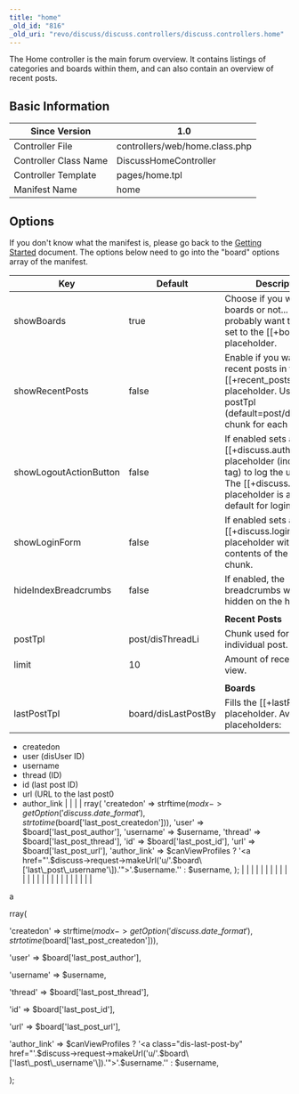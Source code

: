 ```yaml
---
title: "home"
_old_id: "816"
_old_uri: "revo/discuss/discuss.controllers/discuss.controllers.home"
---
```


The Home controller is the main forum overview. It contains listings of categories and boards within them, and can also contain an overview of recent posts.

## Basic Information

| Since Version         | 1.0                            |
| --------------------- | ------------------------------ |
| Controller File       | controllers/web/home.class.php |
| Controller Class Name | DiscussHomeController          |
| Controller Template   | pages/home.tpl                 |
| Manifest Name         | home                           |

## Options

If you don't know what the manifest is, please go back to the [Getting Started](extras/discuss/discuss.getting-started "Discuss.Getting Started") document. The options below need to go into the "board" options array of the manifest.

| Key                    | Default             | Description                                                                                                                                                                   |
| ---------------------- | ------------------- | ----------------------------------------------------------------------------------------------------------------------------------------------------------------------------- |
| showBoards             | true                | Choose if you want to see boards or not... you'll probably want this :) Gets set to the \[\[+boards\]\] placeholder.                                                          |
| showRecentPosts        | false               | Enable if you want to get recent posts in the \[\[+recent\_posts\]\] placeholder. Uses the postTpl (default=post/disThreadLi) chunk for each post.                            |
| showLogoutActionButton | false               | If enabled sets a \[\[+discuss.authLink\]\] placeholder (including <a> tag) to log the user out. The \[\[+discuss.authLink\]\] placeholder is available by default for login. |
| showLoginForm          | false               | If enabled sets a \[\[+discuss.loginForm\]\] placeholder with the contents of the dislogin chunk.                                                                             |
| hideIndexBreadcrumbs   | false               | If enabled, the breadcrumbs will be hidden on the homepage.                                                                                                                   |
|                        |                     |                                                                                                                                                                               |
|                        |                     | **Recent Posts**                                                                                                                                                              |
| postTpl                | post/disThreadLi    | Chunk used for each individual post.                                                                                                                                          |
| limit                  | 10                  | Amount of recent posts to view.                                                                                                                                               |
|                        |                     |                                                                                                                                                                               |
|                        |                     | **Boards**                                                                                                                                                                    |
| lastPostTpl            | board/disLastPostBy | Fills the \[\[+lastPost\]\] placeholder. Available placeholders:                                                                                                              |
- createdon
- user (disUser ID)
- username
- thread (ID)
- id (last post ID)
- url (URL to the last post0
- author\_link |
|  |  | rray(
 'createdon' => strftime($modx->getOption('discuss.date\_format'),strtotime($board\['last\_post\_createdon'\])),
 'user' => $board\['last\_post\_author'\],
 'username' => $username,
 'thread' => $board\['last\_post\_thread'\],
 'id' => $board\['last\_post\_id'\],
 'url' => $board\['last\_post\_url'\],
 'author\_link' => $canViewProfiles ? '<a href="'.$discuss->request->makeUrl('u/'.$board\['last\_post\_username'\]).'">'.$username.'</a>' : $username,
 ); |
|  |  |  |
|  |  |  |
|  |  |  |
|  |  |  |
|  |  |  |
|  |  |  |

a

rray(

 'createdon' => strftime($modx->getOption('discuss.date\_format'),strtotime($board\['last\_post\_createdon'\])),

 'user' => $board\['last\_post\_author'\],

 'username' => $username,

 'thread' => $board\['last\_post\_thread'\],

 'id' => $board\['last\_post\_id'\],

 'url' => $board\['last\_post\_url'\],

 'author\_link' => $canViewProfiles ? '<a class="dis-last-post-by" href="'.$discuss->request->makeUrl('u/'.$board\['last\_post\_username'\]).'">'.$username.'</a>' : $username,

 );
